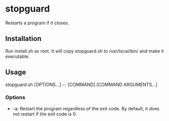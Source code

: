 # stopguard
Restarts a program if it closes.

## Installation
Run install.sh as root. It will copy stopguard.sh to /usr/local/bin/ and make it executable.

## Usage
stopguard.sh [OPTIONS...] -- [COMMAND] [COMMAND ARGUMENTS...]

### Options
* -a: Restart the program regardless of the exit code. By default, it does not restart if the exit code is 0.

